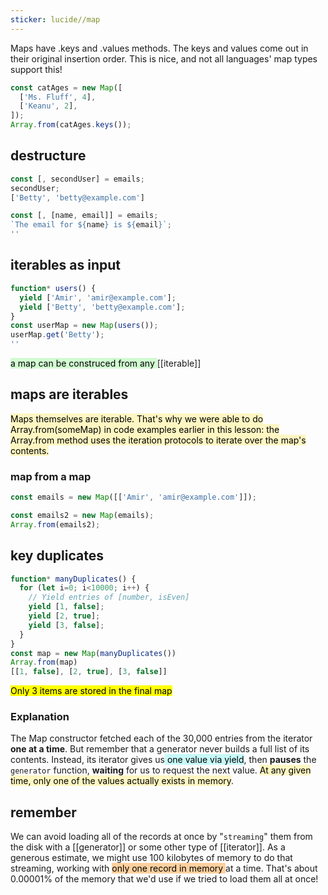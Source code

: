 ```yaml
---
sticker: lucide//map
---
```

Maps have .keys and .values methods. The keys and values come out in their original insertion order. This is nice, and not all languages' map types support this!

```js
const catAges = new Map([
  ['Ms. Fluff', 4],
  ['Keanu', 2],
]);
Array.from(catAges.keys());

```

## destructure

```js
const [, secondUser] = emails;
secondUser;
['Betty', 'betty@example.com']
```

```js
const [, [name, email]] = emails;
`The email for ${name} is ${email}`;
''
```

## iterables as input

```js
function* users() {
  yield ['Amir', 'amir@example.com'];
  yield ['Betty', 'betty@example.com'];
}
const userMap = new Map(users());
userMap.get('Betty');
''
```

<mark style="background: #BBFABBA6;">a map can be construced from any </mark> [[iterable]]

## maps are iterables

<mark style="background: #FFF3A3A6;"> Maps themselves are iterable. That's why we were able to do Array.from(someMap) in code examples earlier in this lesson: the Array.from method uses the iteration protocols to iterate over the map's contents.</mark>

### map from a map
```js
const emails = new Map([['Amir', 'amir@example.com']]);

const emails2 = new Map(emails);
Array.from(emails2);
```

## key duplicates

```js
function* manyDuplicates() {
  for (let i=0; i<10000; i++) {
    // Yield entries of [number, isEven]
    yield [1, false];
    yield [2, true];
    yield [3, false];
  }
}
const map = new Map(manyDuplicates())
Array.from(map)
[[1, false], [2, true], [3, false]]
```

<mark class='important'>Only 3 items are stored in the final map</mark>

### Explanation

The Map constructor fetched each of the 30,000 entries from the iterator **one at a time**. But remember that a generator never builds a full list of its contents. Instead, its iterator gives us<mark style="background: #ABF7F7A6;"> one value via yield</mark>, then **pauses** the `generator` function, **waiting** for us to request the next value. <mark style="background: #FFF3A3A6;">At any given time, only one of the values actually exists in memory</mark>.

## remember

We can avoid loading all of the records at once by "`streaming`" them from the disk with a [[generator]] or some other type of [[iterator]]. As a generous estimate, we might use 100 kilobytes of memory to do that streaming, working with <mark style="background: #FFB86CA6;">only one record in memory </mark>at a time. That's about 0.00001% of the memory that we'd use if we tried to load them all at once!
